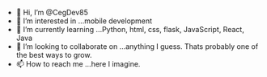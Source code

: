 - 👋 Hi, I’m @CegDev85
- 👀 I’m interested in ...mobile development
- 🌱 I’m currently learning ...Python, html, css, flask, JavaScript, React, Java
- 💞️ I’m looking to collaborate on ...anything I guess. Thats probably one of the best ways to grow.
- 📫 How to reach me ...here I imagine.

<!---
CegDev85/CegDev85 is a ✨ special ✨ repository because its `README.md` (this file) appears on your GitHub profile.
You can click the Preview link to take a look at your changes.
--->
